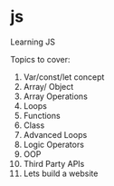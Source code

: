 # js
Learning JS

Topics to cover:
1. Var/const/let concept
2. Array/ Object
3. Array Operations
4. Loops
5. Functions
6. Class
7. Advanced Loops
8. Logic Operators
9. OOP
10. Third Party APIs
11. Lets build a website
